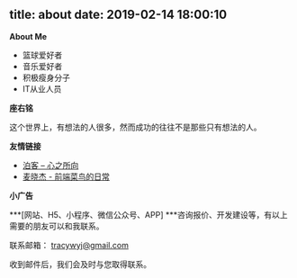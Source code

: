 title: about
date: 2019-02-14 18:00:10
---
**About Me**

- 篮球爱好者
- 音乐爱好者
- 积极瘦身分子
- IT从业人员

**座右铭**

这个世界上，有想法的人很多，然而成功的往往不是那些只有想法的人。

**友情链接**

- [泊客 – 心之所向](https://blog.dengxf.cn/)
- [麦晓杰 - 前端菜鸟的日常](https://maixiaojie.github.io)

**小广告**

***[网站、H5、小程序、微信公众号、APP] ***咨询报价、开发建设等，有以上需要的朋友可以和我联系。

联系邮箱： tracywyj@gmail.com

收到邮件后，我们会及时与您取得联系。
